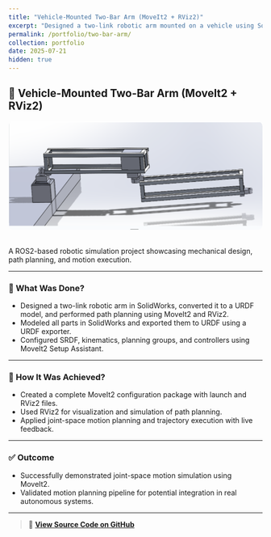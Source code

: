 ```yaml
---
title: "Vehicle-Mounted Two-Bar Arm (MoveIt2 + RViz2)"
excerpt: "Designed a two-link robotic arm mounted on a vehicle using SolidWorks, URDF, MoveIt2, and RViz2."
permalink: /portfolio/two-bar-arm/
collection: portfolio
date: 2025-07-21
hidden: true
---
```





## 🚗 Vehicle-Mounted Two-Bar Arm (MoveIt2 + RViz2)

<img src="/images/two_bar_link.png" alt="Two-Bar Arm CAD" style="max-width:100%; border-radius:10px; margin-bottom:1rem;">

A ROS2-based robotic simulation project showcasing mechanical design, path planning, and motion execution.

---

### 🔧 What Was Done?
- Designed a two-link robotic arm in SolidWorks, converted it to a URDF model, and performed path planning using MoveIt2 and RViz2.
- Modeled all parts in SolidWorks and exported them to URDF using a URDF exporter.
- Configured SRDF, kinematics, planning groups, and controllers using MoveIt2 Setup Assistant.

---

### 🧠 How It Was Achieved?
- Created a complete MoveIt2 configuration package with launch and RViz2 files.
- Used RViz2 for visualization and simulation of path planning.
- Applied joint-space motion planning and trajectory execution with live feedback.

---

### ✅ Outcome
- Successfully demonstrated joint-space motion simulation using MoveIt2.
- Validated motion planning pipeline for potential integration in real autonomous systems.

---

> 🔗 **[View Source Code on GitHub](https://github.com/shareefbaba/Vehicle_Mounted_Two_Bar_Arm)**  
